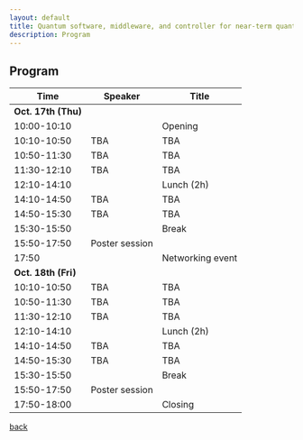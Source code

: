 ```yaml
---
layout: default
title: Quantum software, middleware, and controller for near-term quantum computing systems
description: Program
---
```


## Program

| Time        | Speaker | Title |
|-------------|---------|-------|
| **Oct. 17th (Thu)** | | |
| 10:00-10:10 | | Opening |
| 10:10-10:50 | TBA | TBA |
| 10:50-11:30 | TBA | TBA |
| 11:30-12:10 | TBA | TBA |
| 12:10-14:10 | | Lunch (2h) |
| 14:10-14:50 | TBA | TBA |
| 14:50-15:30 | TBA | TBA |
| 15:30-15:50 | | Break |
| 15:50-17:50 | Poster session |
| 17:50 | | Networking event |
| **Oct. 18th (Fri)** | | |
| 10:10-10:50 | TBA | TBA |
| 10:50-11:30 | TBA | TBA |
| 11:30-12:10 | TBA | TBA |
| 12:10-14:10 | | Lunch (2h) |
| 14:10-14:50 | TBA | TBA |
| 14:50-15:30 | TBA | TBA |
| 15:30-15:50 | | Break |
| 15:50-17:50 | Poster session |
| 17:50-18:00 | | Closing |


[back](./)
